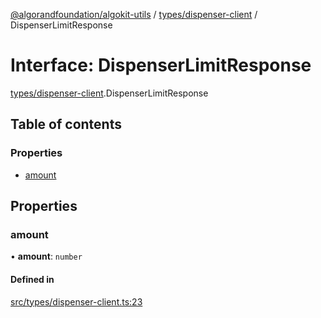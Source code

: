 [@algorandfoundation/algokit-utils](../index.md) / [types/dispenser-client](../modules/types_dispenser_client.md) / DispenserLimitResponse

# Interface: DispenserLimitResponse

[types/dispenser-client](../modules/types_dispenser_client.md).DispenserLimitResponse

## Table of contents

### Properties

- [amount](types_dispenser_client.DispenserLimitResponse.md#amount)

## Properties

### amount

• **amount**: `number`

#### Defined in

[src/types/dispenser-client.ts:23](https://github.com/algorandfoundation/algokit-utils-ts/blob/main/src/types/dispenser-client.ts#L23)
